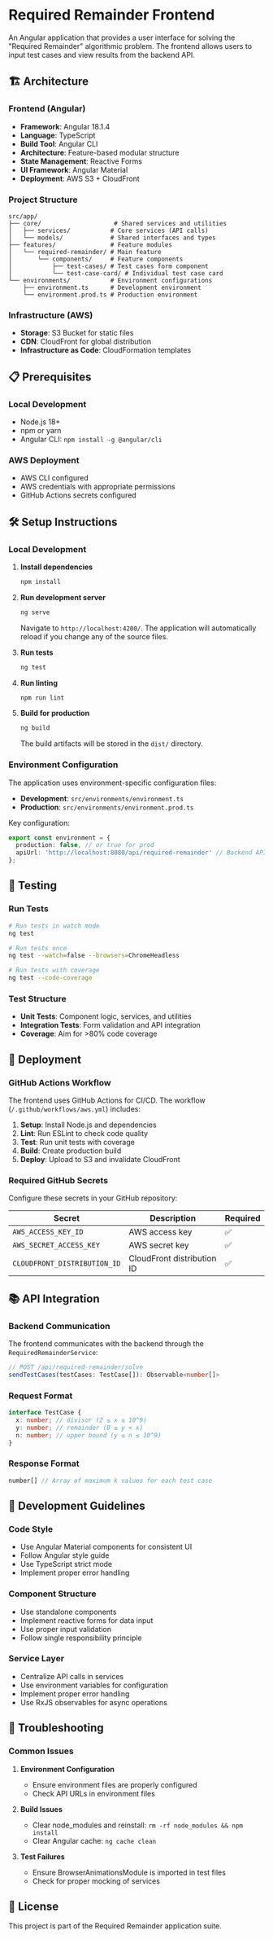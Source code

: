 # Required Remainder Frontend

An Angular application that provides a user interface for solving the "Required Remainder" algorithmic problem. The frontend allows users to input test cases and view results from the backend API.

## 🏗️ Architecture

### Frontend (Angular)
- **Framework**: Angular 18.1.4
- **Language**: TypeScript
- **Build Tool**: Angular CLI
- **Architecture**: Feature-based modular structure
- **State Management**: Reactive Forms
- **UI Framework**: Angular Material
- **Deployment**: AWS S3 + CloudFront

### Project Structure
```
src/app/
├── core/                    # Shared services and utilities
│   ├── services/           # Core services (API calls)
│   └── models/             # Shared interfaces and types
├── features/               # Feature modules
│   └── required-remainder/ # Main feature
│       └── components/     # Feature components
│           ├── test-cases/ # Test cases form component
│           └── test-case-card/ # Individual test case card
└── environments/           # Environment configurations
    ├── environment.ts      # Development environment
    └── environment.prod.ts # Production environment
```

### Infrastructure (AWS)
- **Storage**: S3 Bucket for static files
- **CDN**: CloudFront for global distribution
- **Infrastructure as Code**: CloudFormation templates

## 📋 Prerequisites

### Local Development
- Node.js 18+ 
- npm or yarn
- Angular CLI: `npm install -g @angular/cli`

### AWS Deployment
- AWS CLI configured
- AWS credentials with appropriate permissions
- GitHub Actions secrets configured

## 🛠️ Setup Instructions

### Local Development

1. **Install dependencies**
   ```bash
   npm install
   ```

2. **Run development server**
   ```bash
   ng serve
   ```

   Navigate to `http://localhost:4200/`. The application will automatically reload if you change any of the source files.

3. **Run tests**
   ```bash
   ng test
   ```

4. **Run linting**
   ```bash
   npm run lint
   ```

5. **Build for production**
   ```bash
   ng build
   ```

   The build artifacts will be stored in the `dist/` directory.

### Environment Configuration

The application uses environment-specific configuration files:

- **Development**: `src/environments/environment.ts`
- **Production**: `src/environments/environment.prod.ts`

Key configuration:
```typescript
export const environment = {
  production: false, // or true for prod
  apiUrl: 'http://localhost:8080/api/required-remainder' // Backend API URL
};
```

## 🧪 Testing

### Run Tests
```bash
# Run tests in watch mode
ng test

# Run tests once
ng test --watch=false --browsers=ChromeHeadless

# Run tests with coverage
ng test --code-coverage
```

### Test Structure
- **Unit Tests**: Component logic, services, and utilities
- **Integration Tests**: Form validation and API integration
- **Coverage**: Aim for >80% code coverage

## 🚀 Deployment

### GitHub Actions Workflow

The frontend uses GitHub Actions for CI/CD. The workflow (`/.github/workflows/aws.yml`) includes:

1. **Setup**: Install Node.js and dependencies
2. **Lint**: Run ESLint to check code quality
3. **Test**: Run unit tests with coverage
4. **Build**: Create production build
5. **Deploy**: Upload to S3 and invalidate CloudFront

### Required GitHub Secrets

Configure these secrets in your GitHub repository:

| Secret | Description | Required |
|--------|-------------|----------|
| `AWS_ACCESS_KEY_ID` | AWS access key | ✅ |
| `AWS_SECRET_ACCESS_KEY` | AWS secret key | ✅ |
| `CLOUDFRONT_DISTRIBUTION_ID` | CloudFront distribution ID | ✅ |

## 📚 API Integration

### Backend Communication
The frontend communicates with the backend through the `RequiredRemainderService`:

```typescript
// POST /api/required-remainder/solve
sendTestCases(testCases: TestCase[]): Observable<number[]>
```

### Request Format
```typescript
interface TestCase {
  x: number; // divisor (2 ≤ x ≤ 10^9)
  y: number; // remainder (0 ≤ y < x)
  n: number; // upper bound (y ≤ n ≤ 10^9)
}
```

### Response Format
```typescript
number[] // Array of maximum k values for each test case
```

## 🔧 Development Guidelines

### Code Style
- Use Angular Material components for consistent UI
- Follow Angular style guide
- Use TypeScript strict mode
- Implement proper error handling

### Component Structure
- Use standalone components
- Implement reactive forms for data input
- Use proper input validation
- Follow single responsibility principle

### Service Layer
- Centralize API calls in services
- Use environment variables for configuration
- Implement proper error handling
- Use RxJS observables for async operations

## 🐛 Troubleshooting

### Common Issues

1. **Environment Configuration**
   - Ensure environment files are properly configured
   - Check API URLs in environment files

2. **Build Issues**
   - Clear node_modules and reinstall: `rm -rf node_modules && npm install`
   - Clear Angular cache: `ng cache clean`

3. **Test Failures**
   - Ensure BrowserAnimationsModule is imported in test files
   - Check for proper mocking of services

## 📄 License

This project is part of the Required Remainder application suite.
